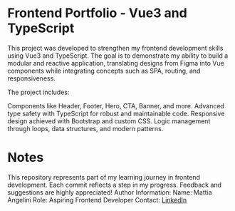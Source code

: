 # Frontend Portfolio - Vue3 and TypeScript

This project was developed to strengthen my frontend development skills using Vue3 and TypeScript. The goal is to demonstrate my ability to build a modular and reactive application, translating designs from Figma into Vue components while integrating concepts such as SPA, routing, and responsiveness.

The project includes:

Components like Header, Footer, Hero, CTA, Banner, and more.
Advanced type safety with TypeScript for robust and maintainable code.
Responsive design achieved with Bootstrap and custom CSS.
Logic management through loops, data structures, and modern patterns.


# Notes
This repository represents part of my learning journey in frontend development. Each commit reflects a step in my progress.
Feedback and suggestions are highly appreciated!
Author Information:
Name: Mattia Angelini
Role: Aspiring Frontend Developer
Contact: [LinkedIn](https://www.linkedin.com/in/mattia-angelini-b00427311/)
